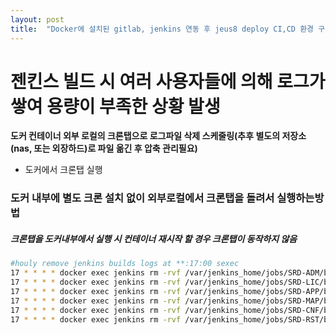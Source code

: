 ```yaml
---
layout: post
title:  "Docker에 설치된 gitlab, jenkins 연동 후 jeus8 deploy CI,CD 환경 구축"
---
```


# 젠킨스 빌드 시 여러 사용자들에 의해 로그가 쌓여 용량이 부족한 상황 발생

**도커 컨테이너 외부 로컬의 크론탭으로 로그파일 삭제 스케줄링(추후 별도의 저장소(nas, 또는 외장하드)로 파일 옮긴 후 압축 관리필요)**

- 도커에서 크론탭 실행
### 도커 내부에 별도 크론 설치 없이 외부로컬에서 크론탭을 돌려서 실행하는방법
##### 크론탭을 도커내부에서 실행 시 컨테이너 재시작 할 경우 크론탭이 동작하지 않음

```bash
#houly remove jenkins builds logs at **:17:00 sexec
17 * * * * docker exec jenkins rm -rvf /var/jenkins_home/jobs/SRD-ADM/builds >> /cronLog/cronADM.log 2>&1
17 * * * * docker exec jenkins rm -rvf /var/jenkins_home/jobs/SRD-LIC/builds >> /cronLog/cronLIC.log 2>&1
17 * * * * docker exec jenkins rm -rvf /var/jenkins_home/jobs/SRD-APP/builds >> /cronLog/cronAPP.log 2>&1
17 * * * * docker exec jenkins rm -rvf /var/jenkins_home/jobs/SRD-MAP/builds >> /cronLog/cronMAP.log 2>&1
17 * * * * docker exec jenkins rm -rvf /var/jenkins_home/jobs/SRD-CNF/builds >> /cronLog/cronCNF.log 2>&1
17 * * * * docker exec jenkins rm -rvf /var/jenkins_home/jobs/SRD-RST/builds >> /cronLog/cronRST.log 2>&1
```
